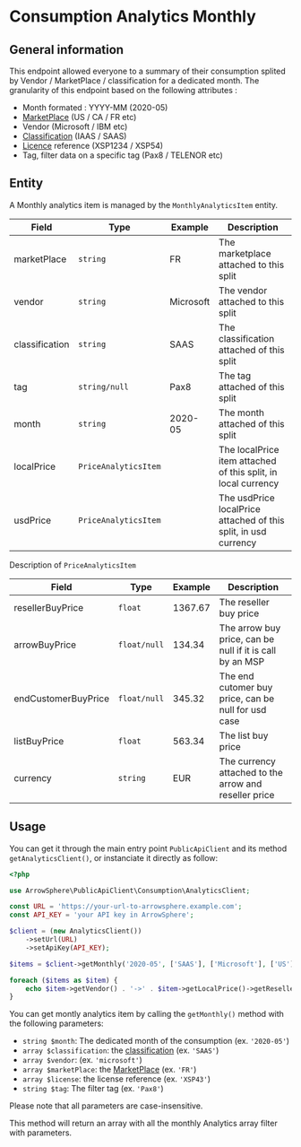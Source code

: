 # Consumption Analytics Monthly

## General information

This endpoint allowed everyone to a summary of their consumption splited by Vendor / MarketPlace / classification for a dedicated month.
The granularity of this endpoint based on the following attributes :

- Month formated : YYYY-MM (2020-05)
- [MarketPlace](general-marketPlace.md) (US / CA / FR etc)
- Vendor (Microsoft / IBM etc)
- [Classification](catalog-classification.md) (IAAS / SAAS)
- [Licence](licenses.md) reference (XSP1234 / XSP54)
- Tag, filter data on a specific tag (Pax8 / TELENOR etc)

## Entity

A Monthly analytics item is managed by the `MonthlyAnalyticsItem` entity.

| Field          | Type                 | Example   | Description                                                     |
| -------------- | -------------------- | --------- | --------------------------------------------------------------- |
| marketPlace    | `string`             | FR        | The marketplace attached to this split                          |
| vendor         | `string`             | Microsoft | The vendor attached to this split                               |
| classification | `string`             | SAAS      | The classification attached of this split                       |
| tag            | `string/null`        | Pax8      | The tag attached of this split                                  |
| month          | `string`             | 2020-05   | The month attached of this split                                |
| localPrice     | `PriceAnalyticsItem` |           | The localPrice item attached of this split, in local currency   |
| usdPrice       | `PriceAnalyticsItem` |           | The usdPrice localPrice attached of this split, in usd currency |

Description of `PriceAnalyticsItem`

| Field               | Type         | Example | Description                                              |
| ------------------- | ------------ | ------- | -------------------------------------------------------- |
| resellerBuyPrice    | `float`      | 1367.67 | The reseller buy price                                   |
| arrowBuyPrice       | `float/null` | 134.34  | The arrow buy price, can be null if it is call by an MSP |
| endCustomerBuyPrice | `float/null` | 345.32  | The end cutomer buy price, can be null for usd case      |
| listBuyPrice        | `float`      | 563.34  | The list buy price                                       |
| currency            | `string`     | EUR     | The currency attached to the arrow and reseller price    |

## Usage

You can get it through the main entry point `PublicApiClient` and its method `getAnalyticsClient()`, or instanciate it directly as follow:


```php
<?php

use ArrowSphere\PublicApiClient\Consumption\AnalyticsClient;

const URL = 'https://your-url-to-arrowsphere.example.com';
const API_KEY = 'your API key in ArrowSphere';

$client = (new AnalyticsClient())
    ->setUrl(URL)
    ->setApiKey(API_KEY);

$items = $client->getMonthly('2020-05', ['SAAS'], ['Microsoft'], ['US'], ['XSP43'], 'Pax8');

foreach ($items as $item) {
    echo $item->getVendor() . '->' . $item->getLocalPrice()->getResellerBuyPrice() . PHP_EOL;
}
```

You can get montly analytics item by calling the `getMonthly()` method with the following parameters:

- `string $month`: The dedicated month of the consumption (ex. `'2020-05'`)
- `array $classification`: the [classification](catalog-classification.md) (ex. `'SAAS'`)
- `array $vendor`: (ex. `'microsoft'`)
- `array $marketPlace`: the [MarketPlace](general-marketPlace.md) (ex. `'FR'`)
- `array $license`: the license reference (ex. `'XSP43'`)
- `string $tag`: The filter tag (ex. `'Pax8'`)

Please note that all parameters are case-insensitive.

This method will return an array with all the monthly Analytics array filter with parameters.

